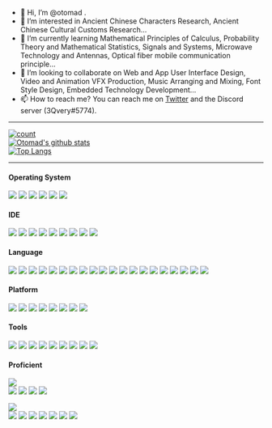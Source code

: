 - 👋 Hi, I’m @otomad .
- 👀 I’m interested in Ancient Chinese Characters Research, Ancient Chinese Cultural Customs Research...
- 🌱 I’m currently learning Mathematical Principles of Calculus, Probability Theory and Mathematical Statistics, Signals and Systems, Microwave Technology and Antennas, Optical fiber mobile communication principle...
- 💞️ I’m looking to collaborate on Web and App User Interface Design, Video and Animation VFX Production, Music Arranging and Mixing, Font Style Design, Embedded Technology Development...
- 📫 How to reach me? You can reach me on [Twitter](https://twitter.com/3Qvery) and the Discord server (3Qvery#5774).
----

<!--
otomad/otomad is a ✨ special ✨ repository because its `README.md` (this file) appears on your GitHub profile.
You can click the Preview link to take a look at your changes.
-->

<!-- <div align="center" class="flex"> -->

[![count](https://count.getloli.com/get/@otomad?theme=rule34)](https://count.getloli.com/)<br />
[![Otomad's github stats](https://github-readme-stats.vercel.app/api?username=otomad&show_icons=true&count_private=true&theme=radical)](https://github.com/anuraghazra/github-readme-stats)<br />
[![Top Langs](https://github-readme-stats.vercel.app/api/top-langs/?username=otomad&layout=compact&theme=radical)](https://github.com/anuraghazra/github-readme-stats)

<!-- </div> -->
----

#### Operating System
[![](https://img.shields.io/badge/Windows-11-0078d4?style=flat-square&logo=microsoft&logoColor=white&labelColor=0078d4)](https://www.microsoft.com/windows/get-windows-11)
[![](https://img.shields.io/badge/-Android-3DDC84?style=flat-square&logo=android&logoColor=white)](https://developer.android.google.cn/)
[![](https://img.shields.io/badge/-Linux-FCC624?style=flat-square&logo=linux&logoColor=black)](https://www.linuxfoundation.org/)
[![](https://img.shields.io/badge/-macOS-000000?style=flat-square&logo=macos&logoColor=white)](https://www.apple.com/macos/)
[![](https://img.shields.io/badge/-iOS-000000?style=flat-square&logo=ios&logoColor=white)](https://www.apple.com/ios/)
[![](https://img.shields.io/badge/-iPadOS-000000?style=flat-square&logo=ios&logoColor=white)](https://www.apple.com/ipados/)

#### IDE
[![](https://img.shields.io/badge/-Visual%20Studio%20Code-007ACC?style=flat-square&logo=visual-studio-code&logoColor=white)](https://code.visualstudio.com/)
[![](https://img.shields.io/badge/-Visual%20Studio-5C2D91?style=flat-square&logo=visual-studio&logoColor=white)](https://visualstudio.microsoft.com/)
[![](https://img.shields.io/badge/-IntelliJ%20IDEA-000000?style=flat-square&logo=intellijidea&logoColor=white)](http://www.jetbrains.com/idea/)
[![](https://img.shields.io/badge/-PyCharm-000000?style=flat-square&logo=pycharm&logoColor=white)](http://www.jetbrains.com/pycharm/)
[![](https://img.shields.io/badge/-CLion-000000?style=flat-square&logo=clion&logoColor=white)](http://www.jetbrains.com/clion/)
[![](https://img.shields.io/badge/-ReSharper-000000?style=flat-square&logo=resharper&logoColor=white)](http://www.jetbrains.com/resharper/)
[![](https://img.shields.io/badge/-Qt-41CD52?style=flat-square&logo=qt&logoColor=white)](https://www.qt.io/)
[![](https://img.shields.io/badge/-Eclipse-525C86?style=flat-square&logo=eclipse&logoColor=white)](https://www.eclipse.org/)
[![](https://img.shields.io/badge/-Android%20Studio-3DDC84?style=flat-square&logo=androidstudio&logoColor=white)](https://developer.android.google.cn/studio/)

#### Language
[![](https://img.shields.io/badge/-JavaScript-F7DF1E?style=flat-square&logo=javascript&logoColor=black)](https://tc39.es)
[![](https://img.shields.io/badge/-TypeScript-3178C6?style=flat-square&logo=typescript&logoColor=white)](https://www.typescriptlang.org/)
[![](https://img.shields.io/badge/-C/C%2B%2B-00599C?style=flat-square&logo=c%2B%2B&logoColor=white)](http://gcc.gnu.org/)
[![](https://img.shields.io/badge/-C%23-239120?style=flat-square&logo=c-sharp&logoColor=white)](https://docs.microsoft.com/dotnet/csharp/)
[![](https://img.shields.io/badge/-Visual%20Basic-512BD4?style=flat-square&logo=dotnet&logoColor=white)](https://docs.microsoft.com/dotnet/visual-basic/)
[![](https://img.shields.io/badge/-Java-D91318?style=flat-square&logo=java&logoColor=white)](https://www.oracle.com/java/)
[![](https://img.shields.io/badge/-Python-3776AB?style=flat-square&logo=python&logoColor=white)](https://www.python.org/)
[![](https://img.shields.io/badge/-PHP-777BB4?style=flat-square&logo=php&logoColor=white)](https://www.php.net/)
[![](https://img.shields.io/badge/-Lua-2C2D72?style=flat-square&logo=lua&logoColor=white)](https://www.lua.org/)
[![](https://img.shields.io/badge/-Kotlin-7F52FF?style=flat-square&logo=kotlin&logoColor=white)](https://kotlinlang.org/)
[![](https://img.shields.io/badge/-HTML-E34F26?style=flat-square&logo=html5&logoColor=white)](https://www.w3.org/html/)
[![](https://img.shields.io/badge/-XAML-0C54C2?style=flat-square&logo=xaml&logoColor=white)](https://kotlinlang.org/)
[![](https://img.shields.io/badge/-LaTeX-008080?style=flat-square&logo=latex&logoColor=white)](https://kotlinlang.org/)
[![](https://img.shields.io/badge/-CSS-1572B6?style=flat-square&logo=css3&logoColor=white)](https://www.w3.org/Style/CSS/)
[![](https://img.shields.io/badge/-Markdown-000000?style=flat-square&logo=markdown&logoColor=white)](https://daringfireball.net/projects/markdown)
[![](https://img.shields.io/badge/-MediaWiki-000000?style=flat-square&logo=wikipedia&logoColor=white)](https://kotlinlang.org/)
[![](https://img.shields.io/badge/-SVG-FFB13B?style=flat-square&logo=svg&logoColor=black)](https://www.w3.org/Graphics/SVG/)
[![](https://img.shields.io/badge/-XML-E34F26?style=flat-square&logo=xml&logoColor=white)](https://www.w3.org/XML/)
[![](https://img.shields.io/badge/-Matlab-FA8108?style=flat-square&logo=matlab&logoColor=white)](https://www.mathworks.com/products/matlab.html)
[![](https://img.shields.io/badge/-Verilog-014886?style=flat-square&logo=verilog&logoColor=white)](https://www.intel.com/content/www/us/en/software/programmable/quartus-prime/overview.html)

#### Platform
[![](https://img.shields.io/badge/-Win32-blue?style=flat-square&logo=Windows&logoColor=white)](https://docs.microsoft.com/windows/win32/)
[![](https://img.shields.io/badge/-.NET-512BD4?style=flat-square&logo=dotnet&logoColor=white)](https://docs.microsoft.com/dotnet/)
[![](https://img.shields.io/badge/-Raspberry%20Pi-A22846?style=flat-square&logo=raspberrypi&logoColor=white)](https://www.raspberrypi.org/)
[![](https://img.shields.io/badge/-Arm-0091BD?style=flat-square&logo=arm&logoColor=white)](https://www.arm.com/)
[![](https://img.shields.io/badge/-STM-03234B?style=flat-square&logo=stmicroelectronics&logoColor=white)](https://www.st.com/)
[![](https://img.shields.io/badge/-ESP-E7352C?style=flat-square&logo=espressif&logoColor=white)](https://www.espressif.com/)
[![](https://img.shields.io/badge/-Arduino-00979D?style=flat-square&logo=arduino&logoColor=white)](https://www.arduino.cc/)
[![](https://img.shields.io/badge/-MicroPython-2B2728?style=flat-square&logo=micropython&logoColor=white)](https://micropython.org/)

#### Tools
[![](https://img.shields.io/badge/-Docker-2496ED?style=flat-square&logo=docker&logoColor=white)](https://www.docker.com/)
[![](https://img.shields.io/badge/-Git-F05032?style=flat-square&logo=git&logoColor=white)](https://git-scm.com/)
[![](https://img.shields.io/badge/-Node.js-43853D?style=flat-square&logo=node.js&logoColor=white)](https://nodejs.org/)
[![](https://img.shields.io/badge/-CMake-064F8C?style=flat-square&logo=cmake&logoColor=white)](https://cmake.org/)
[![](https://img.shields.io/badge/-Webpack-8DD6F9?style=flat-square&logo=webpack&logoColor=black)](https://webpack.js.org/)
[![](https://img.shields.io/badge/-WebAssembly-654FF0?style=flat-square&logo=webassembly&logoColor=white)](https://webassembly.org/)
[![](https://img.shields.io/badge/-OpenCV-5C3EE8?style=flat-square&logo=opencv&logoColor=white)](https://opencv.org/)
[![](https://img.shields.io/badge/-OpenGL-5586A4?style=flat-square&logo=opengl&logoColor=white)](https://www.opengl.org/)
[![](https://img.shields.io/badge/-OpenAI-412991?style=flat-square&logo=openai&logoColor=white)](https://openai.com/)

#### Proficient
[![](https://img.shields.io/badge/-Microsoft%20365-D83B01?style=for-the-badge&logo=microsoftoffice)](#)<br />
[![](https://img.shields.io/badge/-Word-2B579A?style=flat-square&logo=microsoftword&logoColor=white)](https://www.microsoft.com/microsoft-365/word/)
[![](https://img.shields.io/badge/-Excel-217346?style=flat-square&logo=microsoftexcel&logoColor=white)](https://www.microsoft.com/microsoft-365/excel/)
[![](https://img.shields.io/badge/-PowerPoint-B7472A?style=flat-square&logo=microsoftpowerpoint&logoColor=white)](https://www.microsoft.com/microsoft-365/powerpoint/)
[![](https://img.shields.io/badge/-Visio-2B579A?style=flat-square&logo=microsoftvisio&logoColor=white)](https://www.microsoft.com/microsoft-365/visio/)

[![](https://img.shields.io/badge/-Adobe%20Creative%20Cloud-DA1F26?style=for-the-badge&logo=adobecreativecloud)](#)<br />
[![](https://img.shields.io/badge/-Photoshop-31A8FF?style=flat-square&logo=adobephotoshop&logoColor=white)](https://www.adobe.com/products/photoshop.html)
[![](https://img.shields.io/badge/-Audition-9999FF?style=flat-square&logo=adobeaudition&logoColor=white)](https://www.adobe.com/products/audition.html)
[![](https://img.shields.io/badge/-Premiere%20Pro-9999FF?style=flat-square&logo=adobepremierepro&logoColor=white)](https://www.adobe.com/products/premiere.html)
[![](https://img.shields.io/badge/-After%20Effects-9999FF?style=flat-square&logo=adobeaftereffects&logoColor=white)](https://www.adobe.com/products/aftereffects.html)
[![](https://img.shields.io/badge/-InDesign-FF3366?style=flat-square&logo=adobeindesign&logoColor=white)](https://www.adobe.com/products/indesign.html)
[![](https://img.shields.io/badge/-Illustrator-FF9A00?style=flat-square&logo=adobeillustrator&logoColor=white)](https://www.adobe.com/products/illustrator.html)
[![](https://img.shields.io/badge/-XD-FF61F6?style=flat-square&logo=adobexd&logoColor=white)](https://www.adobe.com/products/xd.html)
